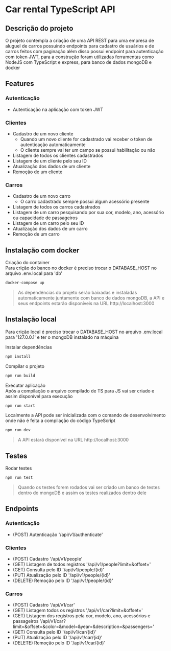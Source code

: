 # Car rental TypeScript API

## Descrição do projeto
<p> O projeto contempla a criação de uma API REST para uma empresa de aluguel de carros possuindo endpoints para cadastro de usuários e de carros feitos com paginação além disso possui endpoint para autenticação com token JWT, para a construção foram utilizadas ferramentas como NodeJS com TypeScript e express, para banco de dados mongoDB e docker </p>

## Features
### Autenticação
- Autenticação na aplicação com token JWT
### Clientes
- Cadastro de um novo cliente
    - Quando um novo cliente for cadastrado vai receber o token de autenticação automaticamente
    - O cliente sempre vai ter um campo se possui habilitação ou não
- Listagem de todos os clientes cadastrados    
- Listagem de um cliente pelo seu ID
- Atualização dos dados de um cliente
- Remoção de um cliente
### Carros
- Cadastro de um novo carro
    - O carro cadastrado sempre possui algum acessório presente
- Listagem de todos os carros cadastrados
- Listagem de um carro pesquisando por sua cor, modelo, ano, acessório ou capacidade de passageiros
- Listagem de um carro pelo seu ID
- Atualização dos dados de um carro
- Remoção de um carro

## Instalação com docker
Criação do container <br>
Para crição do banco no docker é preciso trocar o DATABASE_HOST no arquivo .env.local para 'db'
```bash
docker-compose up
```
> As dependências do projeto serão baixadas e instaladas automaticamente juntamente com banco de dados mongoDB, a API e seus endpoints estarão disponíveis na URL http://localhost:3000

## Instalação local
Para crição local é preciso trocar o DATABASE_HOST no arquivo .env.local para '127.0.0.1' e ter o mongoDB instalado na máquina <br>

Instalar dependências
```bash
npm install
```

Compilar o projeto <br>
```bash
npm run build
```

Executar aplicação <br>
Após a compilação o arquivo compilado de TS para JS vai ser criado e assim disponível para execução
```bash
npm run start
```

Localmente a API pode ser inicializada com o comando de desenvolvimento onde não é feita a compilação do código TypeScript
```bash
npm run dev
```
> A API estará disponível na URL http://localhost:3000

## Testes
Rodar testes
```bash
npm run test
```
> Quando os testes forem rodados vai ser criado um banco de testes dentro do mongoDB e assim os testes realizados dentro dele

## Endpoints

### Autenticação
- (POST) Autenticação '/api/v1/authenticate'

### Clientes
- (POST) Cadastro '/api/v1/people'
- (GET) Listagem de todos registros '/api/v1/people?limit=&offset='
- (GET) Consulta pelo ID '/api/v1/people/{id}'
- (PUT) Atualização pelo ID '/api/v1/people/{id}'
- (DELETE) Remoção pelo ID '/api/v1/people/{id}'

### Carros
- (POST) Cadastro '/api/v1/car'
- (GET) Listagem todos os registros '/api/v1/car?limit=&offset='
- (GET) Listagem dos registros pela cor, modelo, ano, acessórios e passageiros '/api/v1/car?limit=&offset=&color=&model=&year=&description=&passengers='
- (GET) Consulta pelo ID '/api/v1/car/{id}'
- (PUT) Atualização pelo ID '/api/v1/car/{id}'
- (DELETE) Remoção pelo ID '/api/v1/car/{id}'
